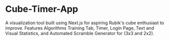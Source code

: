 # Cube-Timer-App
A visualization tool built using Next.js for aspiring Rubik's cube enthusiast to improve. Features Algorithms Training Tab, Timer, Login Page, Text and Visual Statistics, and Automated Scramble Generator for (3x3 and 2x2).
